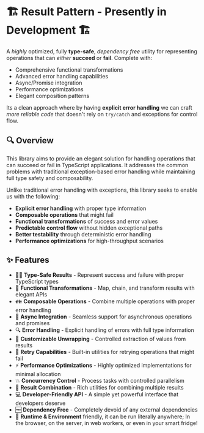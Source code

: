 # 🏗️ Result Pattern - Presently in Development 🏗️

A *highly* optimized, fully **type-safe**, *dependency free* utility for representing operations that can *either* **succeed** or **fail**.
Complete with:
- Comprehensive functional transformations
- Advanced error handling capabilities
- Async/Promise integration
- Performance optimizations
- Elegant composition patterns

Its a clean approach where by having **explicit error handling** we can craft *more reliable code* that doesn't rely on `try/catch` and exceptions for control flow.

## 🔍 Overview

This library aims to provide an elegant solution for handling operations that can succeed or fail in TypeScript applications. It addresses the common problems with traditional exception-based error handling while maintaining full type safety and composability.

Unlike traditional error handling with exceptions, this library seeks to enable us with the following:

- **Explicit error handling** with proper type information
- **Composable operations** that might fail
- **Functional transformations** of success and error values
- **Predictable control flow** without hidden exceptional paths
- **Better testability** through deterministic error handling
- **Performance optimizations** for high-throughput scenarios

## ✨ Features

- 🧙‍♂️ **Type-Safe Results** - Represent success and failure with proper TypeScript types
- 🔄 **Functional Transformations** - Map, chain, and transform results with elegant APIs
- 👪 **Composable Operations** - Combine multiple operations with proper error handling
- 🧬 **Async Integration** - Seamless support for asynchronous operations and promises
- 🔍 **Error Handling** - Explicit handling of errors with full type information
- 📝 **Customizable Unwrapping** - Controlled extraction of values from results
- 🔁 **Retry Capabilities** - Built-in utilities for retrying operations that might fail
- ⚡ **Performance Optimizations** - Highly optimized implementations for minimal allocation
- 💥 **Concurrency Control** - Process tasks with controlled parallelism
- 🏦 **Result Combination** - Rich utilities for combining multiple results
- 💻 **Developer-Friendly API** - A simple yet powerful interface that developers deserve
- 🆓 **Dependency Free** - Completely devoid of any external dependencies
- 💚 **Runtime & Environment** friendly, it can be run literally anywhere; In the browser, on the server, in web workers, or even in your smart fridge!

